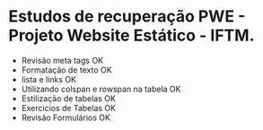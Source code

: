 # Estudos de recuperação PWE - Projeto Website Estático - IFTM.
 - Revisão meta tags        OK
 - Formatação de texto      OK
 - lista e links            OK
 - Utilizando colspan e rowspan na tabela       OK
 - Estilização de tabelas   OK
 - Exercicios de Tabelas    OK
 - Revisão Formulários      OK
 
